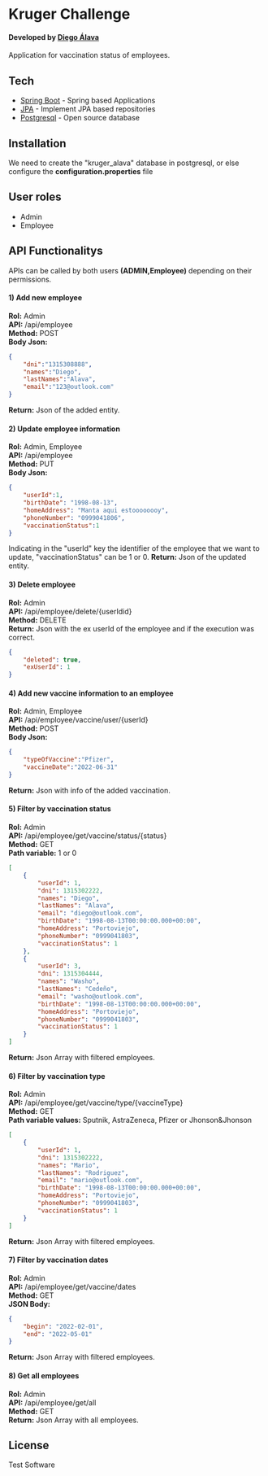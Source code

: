 # Kruger Challenge
#### Developed by [Diego Álava]
Application for vaccination status of employees.


## Tech

- [Spring Boot] - Spring based Applications
- [JPA] - Implement JPA based repositories
- [Postgresql] - Open source database


## Installation
We need to create the "kruger_alava" database in postgresql, or else configure the **configuration.properties** file

## User roles
- Admin
- Employee

## API Functionalitys
APIs can be called by both users **(ADMIN,Employee)** depending on their permissions.

#### 1) Add new employee
**Rol:** Admin  
**API:** /api/employee  
**Method:** POST  
**Body Json:**  
```json
{
    "dni":"1315308888",
    "names":"Diego",
    "lastNames":"Alava",
    "email":"123@outlook.com"
}
```
**Return:** Json of the added entity.

#### 2) Update employee information
**Rol:** Admin, Employee  
**API:** /api/employee  
**Method:** PUT  
**Body Json:**  
```json
{
    "userId":1,
    "birthDate": "1998-08-13",
    "homeAddress": "Manta aqui estoooooooy",
    "phoneNumber": "0999041806",
    "vaccinationStatus":1
}
```
Indicating in the "userId" key the identifier of the employee that we want to update, "vaccinationStatus" can be 1 or 0.
**Return:** Json of the updated entity.

#### 3) Delete employee
**Rol:** Admin  
**API:** /api/employee/delete/{userIdid}  
**Method:** DELETE  
**Return:** Json with the ex userId of the employee and if the execution was correct.  
```json
{
    "deleted": true,
    "exUserId": 1
}
```

#### 4) Add new vaccine information to an employee  
**Rol:** Admin, Employee  
**API:** /api/employee/vaccine/user/{userId}  
**Method:** POST  
**Body Json:**  
```json
{
    "typeOfVaccine":"Pfizer",
    "vaccineDate":"2022-06-31"
}
```
**Return:** Json with info of the added vaccination.

#### 5) Filter by vaccination status 
**Rol:** Admin  
**API:** /api/employee/get/vaccine/status/{status}  
**Method:** GET  
**Path variable:** 1 or 0  
```json
[
    {
        "userId": 1,
        "dni": 1315302222,
        "names": "Diego",
        "lastNames": "Alava",
        "email": "diego@outlook.com",
        "birthDate": "1998-08-13T00:00:00.000+00:00",
        "homeAddress": "Portoviejo",
        "phoneNumber": "0999041803",
        "vaccinationStatus": 1
    },
    {
        "userId": 3,
        "dni": 1315304444,
        "names": "Washo",
        "lastNames": "Cedeño",
        "email": "washo@outlook.com",
        "birthDate": "1998-08-13T00:00:00.000+00:00",
        "homeAddress": "Portoviejo",
        "phoneNumber": "0999041803",
        "vaccinationStatus": 1
    }
]
```
**Return:** Json Array with filtered employees.

#### 6) Filter by vaccination type  
**Rol:** Admin  
**API:** /api/employee/get/vaccine/type/{vaccineType}  
**Method:** GET  
**Path variable values:** Sputnik, AstraZeneca, Pfizer or Jhonson&Jhonson  
```json
[
    {
        "userId": 1,
        "dni": 1315302222,
        "names": "Mario",
        "lastNames": "Rodriguez",
        "email": "mario@outlook.com",
        "birthDate": "1998-08-13T00:00:00.000+00:00",
        "homeAddress": "Portoviejo",
        "phoneNumber": "0999041803",
        "vaccinationStatus": 1
    }
]
```
**Return:** Json Array with filtered employees.

#### 7) Filter by vaccination dates
**Rol:** Admin  
**API:** /api/employee/get/vaccine/dates  
**Method:** GET  
**JSON Body:**  
```json
{
    "begin": "2022-02-01",
    "end": "2022-05-01"
}
```
**Return:** Json Array with filtered employees.

#### 8) Get all employees
**Rol:** Admin  
**API:** /api/employee/get/all  
**Method:** GET  
**Return:** Json Array with all employees.  


## License
Test Software

   [Spring Boot]: <https://spring.io/projects/spring-boot>
   [JPA]: <https://spring.io/projects/spring-data-jpa>
   [Postgresql]: <https://www.postgresql.org>
   [Diego Álava]: <https://www.linkedin.com/in/diego-fabrizzio-alava>
   
